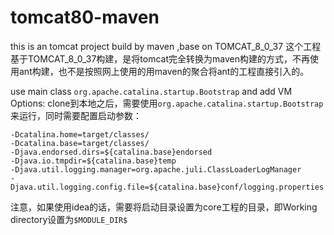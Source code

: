 # tomcat80-maven

this is an tomcat project build by maven ,base on TOMCAT_8_0_37
这个工程基于TOMCAT_8_0_37构建，是将tomcat完全转换为maven构建的方式，不再使用ant构建，也不是按照网上使用的用maven的聚合将ant的工程直接引入的。

use main class `org.apache.catalina.startup.Bootstrap` and add VM Options:
clone到本地之后，需要使用`org.apache.catalina.startup.Bootstrap`来运行，同时需要配置启动参数：

```
-Dcatalina.home=target/classes/ 
-Dcatalina.base=target/classes/ 
-Djava.endorsed.dirs=${catalina.base}endorsed 
-Djava.io.tmpdir=${catalina.base}temp 
-Djava.util.logging.manager=org.apache.juli.ClassLoaderLogManager 
-Djava.util.logging.config.file=${catalina.base}conf/logging.properties
```

注意，如果使用idea的话，需要将启动目录设置为core工程的目录，即Working directory设置为`$MODULE_DIR$`